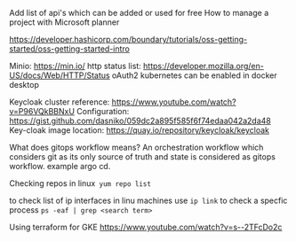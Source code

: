 Add list of api's which can be added or used for free
How to manage a project with Microsoft planner

https://developer.hashicorp.com/boundary/tutorials/oss-getting-started/oss-getting-started-intro

Minio: https://min.io/
http status list: https://developer.mozilla.org/en-US/docs/Web/HTTP/Status
oAuth2 
kubernetes can be enabled in docker desktop

Keycloak cluster reference:
https://www.youtube.com/watch?v=P96VQkBBNxU
Configuration: https://gist.github.com/dasniko/059dc2a895f585f6f74edaa042a2da48
Key-cloak image location: https://quay.io/repository/keycloak/keycloak

What does gitops workflow  means?
An orchestration workflow which considers git as its only source of truth and state is considered as gitops workflow. example argo cd.

Checking repos in linux` yum repo list`

to check list of ip interfaces in linu machines use `ip link`
to check a specfic process `ps -eaf | grep <search term>`

Using terraform for GKE
https://www.youtube.com/watch?v=s--2TFcDo2c